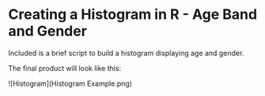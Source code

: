 # Creating a Histogram in R - Age Band and Gender

Included is a brief script to build a histogram displaying age and gender.

The final product will look like this:

![Histogram](Histogram Example.png)
